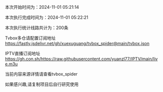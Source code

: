 
本次开始时间为：2024-11-01 05:21:14

本次执行完成时间为：2024-11-01 05:22:21

本次执行统计线路共计为：200条

Tvbox多仓请配置订阅地址 https://fastly.jsdelivr.net/gh/xuexuguang/tvbox_spider@main/tvbox.json

IPTV直播订阅地址 https://gh.con.sh/https://raw.githubusercontent.com/yuanzl77/IPTV/main/live.m3u

当前内容来源详情请查看tvbox_spider

如果感兴趣,请复制项目后自行研究使用
